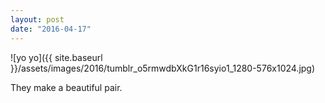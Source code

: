 ```yaml
---
layout: post
date: "2016-04-17"
---
```


![yo yo]({{ site.baseurl }}/assets/images/2016/tumblr_o5rmwdbXkG1r16syio1_1280-576x1024.jpg)

They make a beautiful pair.
